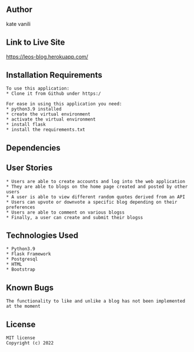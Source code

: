 ## Author

kate vanili

## Link to Live Site

https://leos-blog.herokuapp.com/

## Installation Requirements

    To use this application:
    * Clone it from Github under https:/

    For ease in using this application you need:
    * python3.9 installed
    * create the virtual environment
    * activate the virtual environment
    * install flask
    * install the requirements.txt

## Dependencies

## User Stories

    * Users are able to create accounts and log into the web application
    * They are able to blogs on the home page created and posted by other users
    * A user is able to view different random quotes derived from an API
    * Users can upvote or downvote a specific blog depending on their preferences
    * Users are able to comment on various blogss
    * Finally, a user can create and submit their blogss

## Technologies Used

    * Python3.9
    * Flask Framework
    * Postgresql
    * HTML
    * Bootstrap

## Known Bugs

    The functionality to like and unlike a blog has not been implemented at the moment

## License

    MIT license
    Copyright (c) 2022
